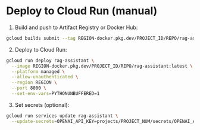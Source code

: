 # Deploy to Cloud Run (manual)

1) Build and push to Artifact Registry or Docker Hub:
```bash
gcloud builds submit --tag REGION-docker.pkg.dev/PROJECT_ID/REPO/rag-assistant:latest .
```

2) Deploy to Cloud Run:
```bash
gcloud run deploy rag-assistant \
  --image REGION-docker.pkg.dev/PROJECT_ID/REPO/rag-assistant:latest \
  --platform managed \
  --allow-unauthenticated \
  --region REGION \
  --port 8000 \
  --set-env-vars=PYTHONUNBUFFERED=1
```

3) Set secrets (optional):
```bash
gcloud run services update rag-assistant \
  --update-secrets=OPENAI_API_KEY=projects/PROJECT_NUM/secrets/OPENAI_API_KEY:latest
```
